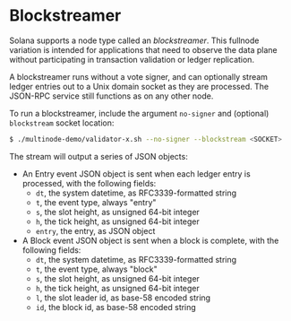 # Blockstreamer

Solana supports a node type called an _blockstreamer_. This fullnode variation is intended for applications that need to observe the data plane without participating in transaction validation or ledger replication.

A blockstreamer runs without a vote signer, and can optionally stream ledger entries out to a Unix domain socket as they are processed. The JSON-RPC service still functions as on any other node.

To run a blockstreamer, include the argument `no-signer` and \(optional\) `blockstream` socket location:

```bash
$ ./multinode-demo/validator-x.sh --no-signer --blockstream <SOCKET>
```

The stream will output a series of JSON objects:

* An Entry event JSON object is sent when each ledger entry is processed, with the following fields:
  * `dt`, the system datetime, as RFC3339-formatted string
  * `t`, the event type, always "entry"
  * `s`, the slot height, as unsigned 64-bit integer
  * `h`, the tick height, as unsigned 64-bit integer
  * `entry`, the entry, as JSON object
* A Block event JSON object is sent when a block is complete, with the following fields:
  * `dt`, the system datetime, as RFC3339-formatted string
  * `t`, the event type, always "block"
  * `s`, the slot height, as unsigned 64-bit integer
  * `h`, the tick height, as unsigned 64-bit integer
  * `l`, the slot leader id, as base-58 encoded string
  * `id`, the block id, as base-58 encoded string

